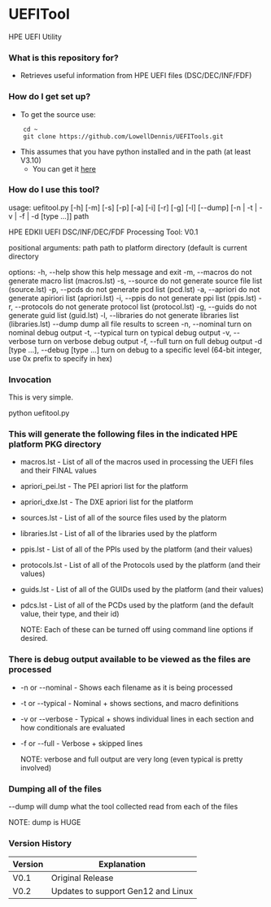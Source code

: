 # UEFITool
HPE UEFI Utility

### What is this repository for? ###

* Retrieves useful information from HPE UEFI files (DSC/DEC/INF/FDF)

### How do I get set up? ###

* To get the source use:
```
    cd ~
    git clone https://github.com/LowellDennis/UEFITools.git
```

* This assumes that you have python installed and in the path (at least V3.10)
    * You can get it [here](https://www.python.org/)

### How do I use this tool? ###

usage: uefitool.py [-h] [-m] [-s] [-p] [-a] [-i] [-r] [-g] [-l] [--dump] [-n | -t | -v | -f | -d [type ...]] path

HPE EDKII UEFI DSC/INF/DEC/FDF Processing Tool: V0.1

positional arguments:
  path                  path to platform directory (default is current directory

options:
  -h, --help            show this help message and exit
  -m, --macros          do not generate macro list (macros.lst)
  -s, --source          do not generate source file list (source.lst)
  -p, --pcds            do not generate pcd list (pcd.lst)
  -a, --apriori         do not generate apiriori list (apriori.lst)
  -i, --ppis            do not generate ppi list (ppis.lst)
  -r, --protocols       do not generate protocol list (protocol.lst)
  -g, --guids           do not generate guid list (guid.lst)
  -l, --libraries       do not generate libraries list (libraries.lst)
  --dump                dump all file results to screen
  -n, --nominal         turn on nominal debug output
  -t, --typical         turn on typical debug output
  -v, --verbose         turn on verbose debug output
  -f, --full            turn on full debug output
  -d [type ...], --debug [type ...]
                        turn on debug to a specific level (64-bit integer, use 0x prefix to specify in hex)

### Invocation ###
This is very simple.

python uefitool.py <path-to-HPE-platform-PKG-driectory>

### This will generate the following files in the indicated HPE platform PKG directory ###
* macros.lst      - List of all of the macros used in processing the UEFI files and their FINAL values 
* apriori_pei.lst - The PEI apriori list for the platform
* apriori_dxe.lst - The DXE apriori list for the platform
* sources.lst     - List of all of the source files used by the platorm
* libraries.lst   - List of all of the libraries used by the platform
* ppis.lst        - List of all of the PPIs used by the platform (and their values)
* protocols.lst   - List of all of the Protocols used by the platform (and their values)
* guids.lst       - List of all of the GUIDs used by the platform (and their values)
* pdcs.lst        - List of all of the PCDs used by the platform (and the default value, their type, and their id)

  NOTE: Each of these can be turned off using command line options if desired.

### There is debug output available to be viewed as the files are processed ###
* -n or --nominal - Shows each filename as it is being processed
* -t or --typical - Nominal + shows sections, and macro definitions
* -v or --verbose - Typical + shows individual lines in each section and how conditionals are evaluated
* -f or --full    - Verbose + skipped lines

  NOTE: verbose and full output are very long (even typical is pretty involved)

### Dumping all of the files ###
--dump will dump what the tool collected read from each of the files

  NOTE: dump is HUGE

### Version History ###
| Version | Explanation                                                                            |
|---------|----------------------------------------------------------------------------------------|
| V0.1	  | Original Release                                                                       |
| V0.2	  | Updates to support Gen12 and Linux                                                     |
